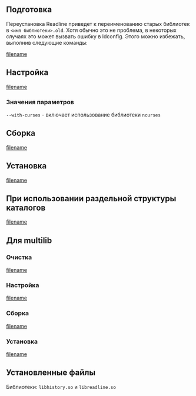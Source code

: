 <pkg :name="'readline'" instsize showsbu2></pkg>

## Подготовка

Переустановка Readline приведет к переименованию старых библиотек в `<имя библиотеки>.old`. Хотя обычно это не проблема, в некоторых случаях это может вызвать ошибку в ldconfig. Этого можно избежать, выполнив следующие команды:

[filename](../packages/readline/prepare ':include')

## Настройка

[filename](../packages/readline/configure ':include')

### Значения параметров

`--with-curses` - включает использование библиотеки `ncurses`

## Сборка

[filename](../packages/readline/build ':include')

## Установка

[filename](../packages/readline/install ':include')

## При использовании раздельной структуры каталогов

[filename](../packages/readline/cldirs ':include')

## Для multilib

### Очистка

[filename](../packages/readline/multi_prepare ':include')

### Настройка

[filename](../packages/readline/multi_configure ':include')

### Сборка

[filename](../packages/readline/multi_build ':include')

### Установка

[filename](../packages/readline/multi_install ':include')

## Установленные файлы

Библиотеки: `libhistory.so` и `libreadline.so`

<script>
	new Vue({ el: '#main' })
</script>
